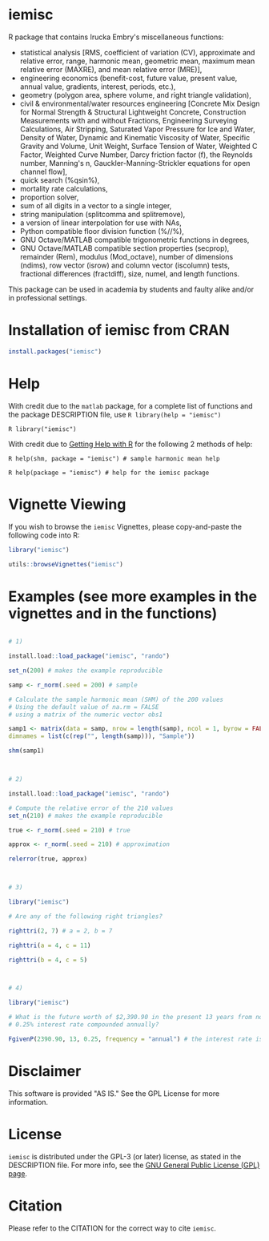 # iemisc

R package that contains Irucka Embry's miscellaneous functions:

* statistical analysis [RMS, coefficient of variation (CV), approximate and relative error, range, harmonic mean, geometric mean, maximum mean relative error (MAXRE), and mean relative error (MRE)],
* engineering economics (benefit-cost, future value, present value, annual value, gradients, interest, periods, etc.),
* geometry (polygon area, sphere volume, and right triangle validation),
* civil & environmental/water resources engineering [Concrete Mix Design for Normal Strength & Structural Lightweight Concrete, Construction Measurements with and without Fractions, Engineering Surveying Calculations, Air Stripping, Saturated Vapor Pressure for Ice and Water, Density of Water, Dynamic and Kinematic Viscosity of Water, Specific Gravity and Volume, Unit Weight, Surface Tension of Water, Weighted C Factor, Weighted Curve Number, Darcy friction factor (f), the Reynolds number, Manning's n, Gauckler-Manning-Strickler equations for open channel flow],
* quick search (%qsin%),
* mortality rate calculations,
* proportion solver,
* sum of all digits in a vector to a single integer,
* string manipulation (splitcomma and splitremove),
* a version of linear interpolation for use with NAs,
* Python compatible floor division function (%//%),
* GNU Octave/MATLAB compatible trigonometric functions in degrees,
* GNU Octave/MATLAB compatible section properties (secprop), remainder (Rem), modulus (Mod_octave), number of dimensions (ndims), row vector (isrow) and column vector (iscolumn) tests, fractional differences (fractdiff), size, numel, and length functions.

This package can be used in academia by students and faulty alike and/or in professional settings.



# Installation of iemisc from CRAN

```R
install.packages("iemisc")
```


# Help

With credit due to the `matlab` package, for a complete list of functions and the package DESCRIPTION file, use `R library(help = "iemisc")`

`R library("iemisc")`

With credit due to [Getting Help with R](https://www.r-project.org/help.html) for the following 2 methods of help:

`R help(shm, package = "iemisc") # sample harmonic mean help`

`R help(package = "iemisc") # help for the iemisc package`


# Vignette Viewing

If you wish to browse the `iemisc` Vignettes, please copy-and-paste the following code into R:

```R
library("iemisc")

utils::browseVignettes("iemisc")
```


# Examples (see more examples in the vignettes and in the functions)

```R

# 1)

install.load::load_package("iemisc", "rando")

set_n(200) # makes the example reproducible

samp <- r_norm(.seed = 200) # sample

# Calculate the sample harmonic mean (SHM) of the 200 values
# Using the default value of na.rm = FALSE
# using a matrix of the numeric vector obs1

samp1 <- matrix(data = samp, nrow = length(samp), ncol = 1, byrow = FALSE,
dimnames = list(c(rep("", length(samp))), "Sample"))

shm(samp1)



# 2)

install.load::load_package("iemisc", "rando")

# Compute the relative error of the 210 values
set_n(210) # makes the example reproducible

true <- r_norm(.seed = 210) # true

approx <- r_norm(.seed = 210) # approximation

relerror(true, approx)



# 3)

library("iemisc")

# Are any of the following right triangles?

righttri(2, 7) # a = 2, b = 7

righttri(a = 4, c = 11)

righttri(b = 4, c = 5)



# 4)

library("iemisc")

# What is the future worth of $2,390.90 in the present 13 years from now with a
# 0.25% interest rate compounded annually?

FgivenP(2390.90, 13, 0.25, frequency = "annual") # the interest rate is 0.25%
```


# Disclaimer

This software is provided "AS IS." See the GPL License for more information.


# License

`iemisc` is distributed under the GPL-3 (or later) license, as stated in the DESCRIPTION file. For more info, see the [GNU General Public License (GPL) page](https://www.gnu.org/licenses/gpl-3.0.html).


# Citation

Please refer to the CITATION for the correct way to cite `iemisc`.
